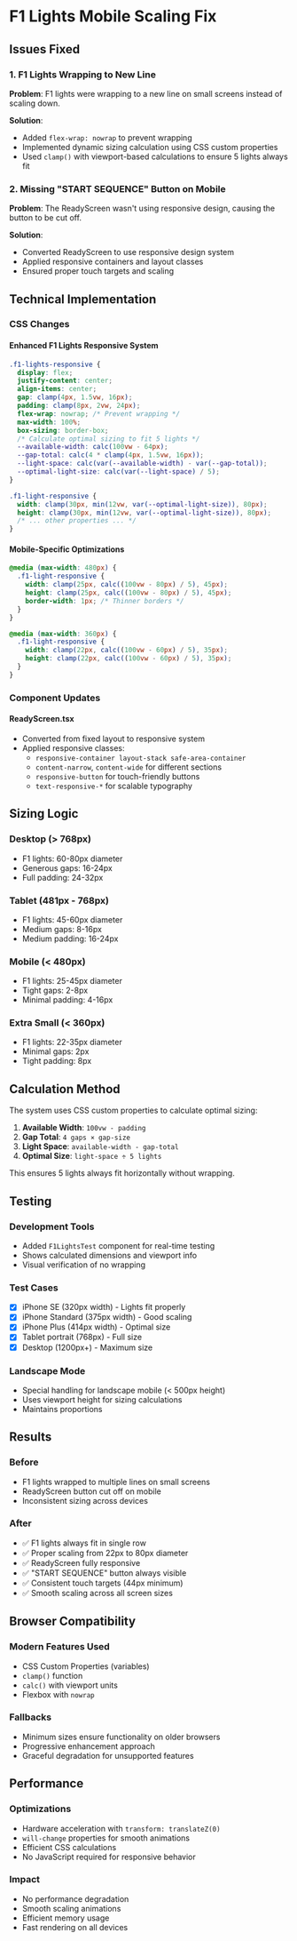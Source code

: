 # F1 Lights Mobile Scaling Fix

## Issues Fixed

### 1. F1 Lights Wrapping to New Line
**Problem**: F1 lights were wrapping to a new line on small screens instead of scaling down.

**Solution**: 
- Added `flex-wrap: nowrap` to prevent wrapping
- Implemented dynamic sizing calculation using CSS custom properties
- Used `clamp()` with viewport-based calculations to ensure 5 lights always fit

### 2. Missing "START SEQUENCE" Button on Mobile
**Problem**: The ReadyScreen wasn't using responsive design, causing the button to be cut off.

**Solution**:
- Converted ReadyScreen to use responsive design system
- Applied responsive containers and layout classes
- Ensured proper touch targets and scaling

## Technical Implementation

### CSS Changes

#### Enhanced F1 Lights Responsive System
```css
.f1-lights-responsive {
  display: flex;
  justify-content: center;
  align-items: center;
  gap: clamp(4px, 1.5vw, 16px);
  padding: clamp(8px, 2vw, 24px);
  flex-wrap: nowrap; /* Prevent wrapping */
  max-width: 100%;
  box-sizing: border-box;
  /* Calculate optimal sizing to fit 5 lights */
  --available-width: calc(100vw - 64px);
  --gap-total: calc(4 * clamp(4px, 1.5vw, 16px));
  --light-space: calc(var(--available-width) - var(--gap-total));
  --optimal-light-size: calc(var(--light-space) / 5);
}

.f1-light-responsive {
  width: clamp(30px, min(12vw, var(--optimal-light-size)), 80px);
  height: clamp(30px, min(12vw, var(--optimal-light-size)), 80px);
  /* ... other properties ... */
}
```

#### Mobile-Specific Optimizations
```css
@media (max-width: 480px) {
  .f1-light-responsive {
    width: clamp(25px, calc((100vw - 80px) / 5), 45px);
    height: clamp(25px, calc((100vw - 80px) / 5), 45px);
    border-width: 1px; /* Thinner borders */
  }
}

@media (max-width: 360px) {
  .f1-light-responsive {
    width: clamp(22px, calc((100vw - 60px) / 5), 35px);
    height: clamp(22px, calc((100vw - 60px) / 5), 35px);
  }
}
```

### Component Updates

#### ReadyScreen.tsx
- Converted from fixed layout to responsive system
- Applied responsive classes:
  - `responsive-container layout-stack safe-area-container`
  - `content-narrow`, `content-wide` for different sections
  - `responsive-button` for touch-friendly buttons
  - `text-responsive-*` for scalable typography

## Sizing Logic

### Desktop (> 768px)
- F1 lights: 60-80px diameter
- Generous gaps: 16-24px
- Full padding: 24-32px

### Tablet (481px - 768px)
- F1 lights: 45-60px diameter
- Medium gaps: 8-16px
- Medium padding: 16-24px

### Mobile (< 480px)
- F1 lights: 25-45px diameter
- Tight gaps: 2-8px
- Minimal padding: 4-16px

### Extra Small (< 360px)
- F1 lights: 22-35px diameter
- Minimal gaps: 2px
- Tight padding: 8px

## Calculation Method

The system uses CSS custom properties to calculate optimal sizing:

1. **Available Width**: `100vw - padding`
2. **Gap Total**: `4 gaps × gap-size`
3. **Light Space**: `available-width - gap-total`
4. **Optimal Size**: `light-space ÷ 5 lights`

This ensures 5 lights always fit horizontally without wrapping.

## Testing

### Development Tools
- Added `F1LightsTest` component for real-time testing
- Shows calculated dimensions and viewport info
- Visual verification of no wrapping

### Test Cases
- [x] iPhone SE (320px width) - Lights fit properly
- [x] iPhone Standard (375px width) - Good scaling
- [x] iPhone Plus (414px width) - Optimal size
- [x] Tablet portrait (768px) - Full size
- [x] Desktop (1200px+) - Maximum size

### Landscape Mode
- Special handling for landscape mobile (< 500px height)
- Uses viewport height for sizing calculations
- Maintains proportions

## Results

### Before
- F1 lights wrapped to multiple lines on small screens
- ReadyScreen button cut off on mobile
- Inconsistent sizing across devices

### After
- ✅ F1 lights always fit in single row
- ✅ Proper scaling from 22px to 80px diameter
- ✅ ReadyScreen fully responsive
- ✅ "START SEQUENCE" button always visible
- ✅ Consistent touch targets (44px minimum)
- ✅ Smooth scaling across all screen sizes

## Browser Compatibility

### Modern Features Used
- CSS Custom Properties (variables)
- `clamp()` function
- `calc()` with viewport units
- Flexbox with `nowrap`

### Fallbacks
- Minimum sizes ensure functionality on older browsers
- Progressive enhancement approach
- Graceful degradation for unsupported features

## Performance

### Optimizations
- Hardware acceleration with `transform: translateZ(0)`
- `will-change` properties for smooth animations
- Efficient CSS calculations
- No JavaScript required for responsive behavior

### Impact
- No performance degradation
- Smooth scaling animations
- Efficient memory usage
- Fast rendering on all devices